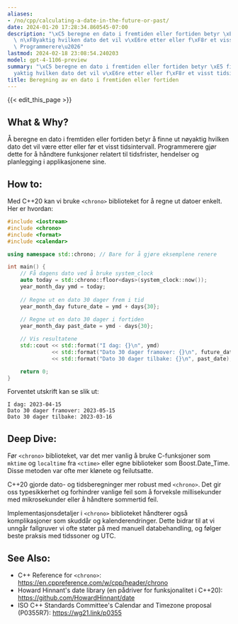 ```yaml
---
aliases:
- /no/cpp/calculating-a-date-in-the-future-or-past/
date: 2024-01-20 17:28:34.860545-07:00
description: "\xC5 beregne en dato i fremtiden eller fortiden betyr \xE5 finne ut\
  \ n\xF8yaktig hvilken dato det vil v\xE6re etter eller f\xF8r et visst tidsintervall.\
  \ Programmerere\u2026"
lastmod: 2024-02-18 23:08:54.240203
model: gpt-4-1106-preview
summary: "\xC5 beregne en dato i fremtiden eller fortiden betyr \xE5 finne ut n\xF8\
  yaktig hvilken dato det vil v\xE6re etter eller f\xF8r et visst tidsintervall. Programmerere\u2026"
title: Beregning av en dato i fremtiden eller fortiden
---
```


{{< edit_this_page >}}

## What & Why?
Å beregne en dato i fremtiden eller fortiden betyr å finne ut nøyaktig hvilken dato det vil være etter eller før et visst tidsintervall. Programmerere gjør dette for å håndtere funksjoner relatert til tidsfrister, hendelser og planlegging i applikasjonene sine.

## How to:
Med C++20 kan vi bruke `<chrono>` biblioteket for å regne ut datoer enkelt. Her er hvordan:

```C++
#include <iostream>
#include <chrono>
#include <format>
#include <calendar>

using namespace std::chrono; // Bare for å gjøre eksemplene renere

int main() {
    // Få dagens dato ved å bruke system_clock
    auto today = std::chrono::floor<days>(system_clock::now());
    year_month_day ymd = today;
    
    // Regne ut en dato 30 dager frem i tid
    year_month_day future_date = ymd + days{30};
    
    // Regne ut en dato 30 dager i fortiden
    year_month_day past_date = ymd - days{30};

    // Vis resultatene
    std::cout << std::format("I dag: {}\n", ymd)
              << std::format("Dato 30 dager framover: {}\n", future_date)
              << std::format("Dato 30 dager tilbake: {}\n", past_date);

    return 0;
}
```

Forventet utskrift kan se slik ut:
```
I dag: 2023-04-15
Dato 30 dager framover: 2023-05-15
Dato 30 dager tilbake: 2023-03-16
```

## Deep Dive:
Før `<chrono>` biblioteket, var det mer vanlig å bruke C-funksjoner som `mktime` og `localtime` fra `<ctime>` eller egne biblioteker som Boost.Date_Time. Disse metoden var ofte mer klønete og feilutsatte.

C++20 gjorde dato- og tidsberegninger mer robust med `<chrono>`. Det gir oss typesikkerhet og forhindrer vanlige feil som å forveksle millisekunder med mikrosekunder eller å håndtere sommertid feil.

Implementasjonsdetaljer i `<chrono>` biblioteket håndterer også komplikasjoner som skuddår og kalenderendringer. Dette bidrar til at vi unngår fallgruver vi ofte støter på med manuell databehandling, og følger beste praksis med tidssoner og UTC.

## See Also:
- C++ Reference for `<chrono>`: https://en.cppreference.com/w/cpp/header/chrono
- Howard Hinnant's date library (en pådriver for funksjonalitet i C++20): https://github.com/HowardHinnant/date 
- ISO C++ Standards Committee's Calendar and Timezone proposal (P0355R7): https://wg21.link/p0355
